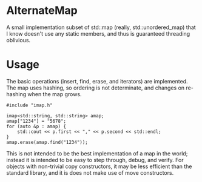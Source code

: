 # AlternateMap
A small implementation subset of std::map (really, std::unordered_map) that I 
know doesn't use any static members, and thus is guaranteed threading oblivious.

# Usage
The basic operations (insert, find, erase, and iterators) are implemented.
The map uses hashing, so ordering is not determinate, and changes on re-hashing 
when the map grows.

```
#include "imap.h"
  
imap<std::string, std::string> amap;
amap["1234"] = "5678";
for (auto &p : amap) {
    std::cout << p.first << "," << p.second << std::endl;
}
amap.erase(amap.find("1234"));
```

This is not intended to be the best implementation of a map in the world; 
instead it is intended to be easy to step through, debug, and verify.
For objects with non-trivial copy constructors, it may be less efficient than 
the standard library, and it is does not make use of move constructors.
